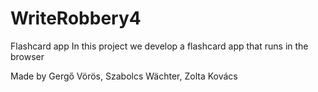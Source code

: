 # WriteRobbery4
Flashcard app
In this project we develop a flashcard app that runs in the browser

Made by Gergő Vörös, Szabolcs Wächter, Zolta Kovács
